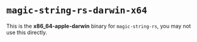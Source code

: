 # `magic-string-rs-darwin-x64`

This is the **x86_64-apple-darwin** binary for `magic-string-rs`, you may not use this directly.
